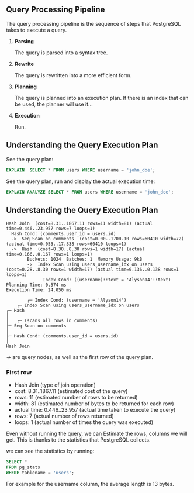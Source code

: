 ## Query Processing Pipeline

The query processing pipeline is the sequence of steps that PostgreSQL takes to execute a query.

1. **Parsing**

   The query is parsed into a syntax tree.

2. **Rewrite**

   The query is rewritten into a more efficient form.

3. **Planning**

   The query is planned into an execution plan.
   If there is an index that can be used, the planner will use it...

4. **Execution**

   Run.

## Understanding the Query Execution Plan

See the query plan:

```sql
EXPLAIN  SELECT * FROM users WHERE username = 'john_doe';
```

See the query plan, run and display the actual execution time:

```sql
EXPLAIN ANALYZE SELECT * FROM users WHERE username = 'john_doe';
```

## Understanding the Query Execution Plan

```
Hash Join  (cost=8.31..1867.11 rows=11 width=81) (actual time=0.446..23.957 rows=7 loops=1)
  Hash Cond: (comments.user_id = users.id)
  ->  Seq Scan on comments  (cost=0.00..1700.10 rows=60410 width=72) (actual time=0.053..17.338 rows=60410 loops=1)
  ->  Hash  (cost=8.30..8.30 rows=1 width=17) (actual time=0.166..0.167 rows=1 loops=1)
        Buckets: 1024  Batches: 1  Memory Usage: 9kB
        ->  Index Scan using users_username_idx on users  (cost=0.28..8.30 rows=1 width=17) (actual time=0.136..0.138 rows=1 loops=1)
              Index Cond: ((username)::text = 'Alyson14'::text)
Planning Time: 0.574 ms
Execution Time: 24.050 ms
```

```
        ┌─ Index Cond: (username = 'Alyson14')
    ┌─ Index Scan using users_username_idx on users
┌─ Hash
│
│   ┌─ (scans all rows in comments)
├─ Seq Scan on comments
│
├─ Hash Cond: (comments.user_id = users.id)
│
Hash Join
```

-> are query nodes, as well as the first row of the query plan.

### First row

- Hash Join (type of join operation)
- cost: 8.31..1867.11 (estimated cost of the query)
- rows: 11 (estimated number of rows to be returned)
- width: 81 (estimated number of bytes to be returned for each row)
- actual time: 0.446..23.957 (actual time taken to execute the query)
- rows: 7 (actual number of rows returned)
- loops: 1 (actual number of times the query was executed)

Even without running the query, we can Estimate the rows, columns we will get. This is thanks to the statistics that PostgreSQL collects.

we can see the statistics by running:

```sql
SELECT *
FROM pg_stats
WHERE tablename = 'users';
```

For example for the username column, the average length is 13 bytes.

```

```
